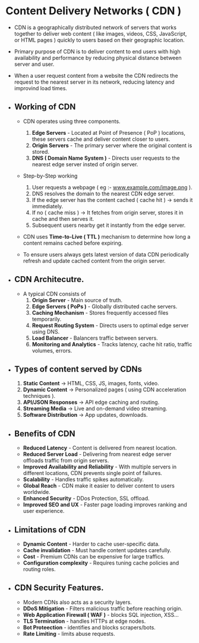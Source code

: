 # Content Delivery Networks ( CDN )
- CDN is a geographically distributed network of servers that works together to deliver web content ( like images, videos, CSS, JavaScript, or HTML pages ) quickly to users based on their geographic location.
- Primary purpose of CDN is to deliver content to end users with high availability and performance by reducing physical distance between server and user.
- When a user request content from a website the CDN redirects the request to the nearest server in its network, reducing latency and improvind load times.

- ## Working of CDN
	- CDN operates using three components.
		1. **Edge Servers** - Located at Point of Presence ( PoP ) locations, these servers cache and deliver content closer to users.
		2. **Origin Servers** - The primary server where the original content is stored.
		3. **DNS ( Domain Name System )** - Directs user requests to the nearest edge server insted of origin server.
	- Step-by-Step working
		1. User requests a webpage ( eg :- www.example.com/image.png ).
		2. DNS resolves the domain to the nearest CDN edge server.
		3. If the edge server has the content cached ( cache hit ) -> sends it immediately.
		4. If no ( cache miss ) -> It fetches from origin server, stores it in cache and then serves it.
		5. Subsequent users nearby get it instantly from the edge server.

	- CDN uses **Time-to-Live ( TTL )** mechanism to determine how long a content remains cached before expiring.
	- To ensure users always gets latest version of data CDN periodically refresh and update cached content from the origin server.

- ## CDN Architecutre.
	- A typical CDN consists of 
		1. **Origin Server** - Main source of truth.
		2. **Edge Servers ( PoPs )** - Globally distributed cache servers.
		3. **Caching Mechanism** - Stores frequently accessed files temporarily.
		4. **Request Routing System** - Directs users to optimal edge server using DNS.
		5. **Load Balancer** - Balancers traffic between servers.
		6. **Monitoring and Analytics** - Tracks latency, cache hit ratio, traffic volumes, errors.

- ## Types of content served by CDNs
	1. **Static Content** -> HTML, CSS, JS, images, fonts, video.
	2. **Dynamic Content** -> Personalized pages ( using CDN acceleration techniques ).
	3. **API/JSON Responses** -> API edge caching and routing.
	4. **Streaming Media** -> Live and on-demand video streaming.
	5. **Software Distribution** -> App updates, downloads.

- ## Benefits of CDN
	- **Reduced Latency** - Content is delivered from nearest location.
	- **Reduced Server Load** - Delivering from nearest edge server offloads traffic from origin servers.
	- **Improved Availability and Reliability** - With multiple servers in different locations, CDN prevents single point of failures.
	- **Scalability** - Handles traffic spikes automatically.
	- **Global Reach** - CDN make it easier to deliver content to users worldwide.
	- **Enhanced Security** - DDos Protection, SSL offload.
	- **Improved SEO and UX** - Faster page loading improves ranking and user experience.

- ## Limitations of CDN
	- **Dynamic Content** - Harder to cache user-specific data.
	- **Cache invalidation** - Must handle content updates carefully.
	- **Cost** - Premium CDNs can be expensive for large traffics.
	- **Configuration complexity** - Requires tuning cache policies and routing roles.

- ## CDN Security Features.
	- Modern CDNs also acts as a security layers.
	- **DDoS Mitigation** - Filters malicious traffic before reaching origin.
	- **Web Application Firewall ( WAF )** - blocks SQL injection, XSS...
	- **TLS Termination** - handles HTTPs at edge nodes.
	- **Bot Proteection** - identifies and blocks scrapers/bots.
	- **Rate Limiting** - limits abuse requests.
